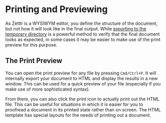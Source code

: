 # Printing and Previewing

As Zettlr is a WYSIWYM editor, you define the structure of the document, but not how it will look like in the final output. While [exporting to the temporary directory](export.md#choosing-the-destination) is a powerful method to verify that the final document looks as expected, in some cases it may be easier to make use of the print preview for this purpose.

## The Print Preview

You can open the print preview for any file by pressing `Cmd/Ctrl+P`. It will internally export your document to HTML and display the results in a new window. This can be used for a quick preview of your file (especially if you make use of more sophisticated syntax).

From there, you can also click the print icon to actually print out the HTML file. This can be useful for situations in which it is easier for you to proofread a document in its printed state rather than on screen. The HTML template has special layouts for the needs of printing out a document.
